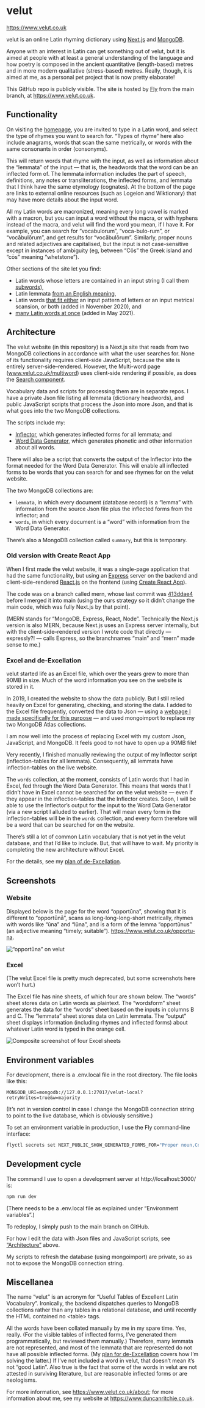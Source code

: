 # velut

https://www.velut.co.uk

velut is an online Latin rhyming dictionary using [Next.js](https://nextjs.org/) and [MongoDB](https://www.mongodb.com/).

Anyone with an interest in Latin can get something out of velut, but it is aimed at people with at least a general understanding of the language and how poetry is composed in the ancient quantitative (length-based) metres and in more modern qualitative (stress-based) metres. Really, though, it is aimed at me, as a personal pet project that is now pretty elaborate!

This GitHub repo is publicly visible. The site is hosted by [Fly](https://fly.io/) from the main branch, at https://www.velut.co.uk.

## Functionality

On visiting the [homepage](https://www.velut.co.uk), you are invited to type in a Latin word, and select the type of rhymes you want to search for. “Types of rhyme” here also include anagrams, words that scan the same metrically, or words with the same consonants in order (consonyms).

This will return words that rhyme with the input, as well as information about the “lemmata” of the input — that is, the headwords that the word can be an inflected form of. The lemmata information includes the part of speech, definitions, any notes or transliterations, the inflected forms, and lemmata that I think have the same etymology (cognates). At the bottom of the page are links to external online resources (such as Logeion and Wiktionary) that may have more details about the input word.

All my Latin words are macronized, meaning every long vowel is marked with a macron, but you can input a word without the macra, or with hyphens instead of the macra, and velut will find the word you mean, if I have it. For example, you can search for “vocabulorum”, “voca-bulo-rum”, or “vocābulōrum”, and get results for “vocābulōrum”. Similarly, proper nouns and related adjectives are capitalised, but the input is not case-sensitive except in instances of ambiguity (eg, between “Cōs” the Greek island and “cōs” meaning “whetstone”).

Other sections of the site let you find:

- Latin words whose letters are contained in an input string (I call them [subwords](https://www.velut.co.uk/subwords)),
- Latin lemmata [from an English meaning](https://www.velut.co.uk/english),
- Latin words [that fit either](https://www.velut.co.uk/advanced) an input pattern of letters or an input metrical scansion, or both (added in November 2020), and
- [many Latin words at once](https://www.velut.co.uk/multiword) (added in May 2021).

## Architecture

The velut website (in this repository) is a Next.js site that reads from two MongoDB collections in accordance with what the user searches for. None of its functionality requires client-side JavaScript, because the site is entirely server-side–rendered. However, the Multi-word page (www.velut.co.uk/multiword) uses client-side rendering if possible, as does the [Search component](https://github.com/DuncanRitchie/velut/blob/main/components/search/Search.jsx).

Vocabulary data and scripts for processing them are in separate repos. I have a private Json file listing all lemmata (dictionary headwords), and public JavaScript scripts that process the Json into more Json, and that is what goes into the two MongoDB collections.

The scripts include my:

- [Inflector](https://github.com/DuncanRitchie/velut-inflector), which generates inflected forms for all lemmata; and
- [Word Data Generator](https://github.com/DuncanRitchie/velut-word-data-generator), which generates phonetic and other information about all words.

There will also be a script that converts the output of the Inflector into the format needed for the Word Data Generator. This will enable all inflected forms to be words that you can search for and see rhymes for on the velut website.

The two MongoDB collections are:

- `lemmata`, in which every document (database record) is a “lemma” with information from the source Json file plus the inflected forms from the Inflector; and
- `words`, in which every document is a “word” with information from the Word Data Generator.

There’s also a MongoDB collection called `summary`, but this is temporary.

### Old version with Create React App

When I first made the velut website, it was a single-page application that had the same functionality, but using an [Express](https://expressjs.com/) server on the backend and client-side–rendered [React.js](https://reactjs.org/) on the frontend (using [Create React App](https://create-react-app.dev/)).

The code was on a branch called mern, whose last commit was [413ddae4](https://github.com/DuncanRitchie/velut/commit/413ddae4e872b91e376a4965146bc43f68d162d3) before I merged it into main (using the ours strategy so it didn’t change the main code, which was fully Next.js by that point).

(MERN stands for “MongoDB, Express, React, Node”. Technically the Next.js version is also MERN, because Next.js uses an Express server internally, but with the client-side–rendered version I wrote code that directly — expressly?! — calls Express, so the branchnames “main” and “mern” made sense to me.)

### Excel and de-Excellation

velut started life as an Excel file, which over the years grew to more than 90MB in size.
Much of the word information you see on the website is stored in it.

In 2019, I created the website to show the data publicly.
But I still relied heavily on Excel for generating, checking, and storing the data.
I added to the Excel file frequently, converted the data to Json — using a [webpage I made specifically for this purpose](https://github.com/DuncanRitchie/velut-json-generator) — and used mongoimport to replace my two MongoDB Atlas collections.

I am now well into the process of replacing Excel with my custom Json, JavaScript, and MongoDB.
It feels good to not have to open up a 90MB file!

Very recently, I finished manually reviewing the output of my Inflector script (inflection-tables for all lemmata).
Consequently, all lemmata have inflection-tables on the live website.

The `words` collection, at the moment, consists of Latin words that I had in Excel, fed through the Word Data Generator.
This means that words that I didn’t have in Excel cannot be searched for on the velut website — even if they appear in the inflection-tables that the Inflector creates.
Soon, I will be able to use the Inflector’s output for the input to the Word Data Generator (via a new script I alluded to earlier).
That will mean every form in the inflection-tables will be in the `words` collection, and every form therefore will be a word that can be searched for on the website.

There’s still a lot of common Latin vocabulary that is not yet in the velut database, and that I’d like to include.
But, that will have to wait.
My priority is completing the new architecture without Excel.

For the details, see my [plan of de-Excellation](https://github.com/DuncanRitchie/velut/blob/main/plan.md).

## Screenshots

### Website

Displayed below is the page for the word “opportūna”, showing that it is different to “opportūnā”, scans as long-long-long-short metrically, rhymes with words like “ūna” and “lūna”, and is a form of the lemma “opportūnus” (an adjective meaning “timely; suitable”). https://www.velut.co.uk/opportu-na.

![“opportūna” on velut](https://github.com/DuncanRitchie/velut-screenshots/blob/main/compressed/velut-web-opportuna.png)

### Excel

(The velut Excel file is pretty much deprecated, but some screenshots here won’t hurt.)

The Excel file has nine sheets, of which four are shown below. The “words” sheet stores data on Latin words as plaintext. The “wordsform” sheet generates the data for the “words” sheet based on the inputs in columns B and C. The “lemmata” sheet stores data on Latin lemmata. The “output” sheet displays information (including rhymes and inflected forms) about whatever Latin word is typed in the orange cell.

![Composite screenshot of four Excel sheets](https://github.com/DuncanRitchie/velut-screenshots/blob/main/compressed/velut-excel-4sheets.png)

## Environment variables

For development, there is a .env.local file in the root directory.
The file looks like this:

```env
MONGODB_URI=mongodb://127.0.0.1:27017/velut-local?retryWrites=true&w=majority
```

(It’s not in version control in case I change the MongoDB connection string to point to the live database, which is obviously sensitive.)

To set an environment variable in production, I use the Fly command-line interface:

```bash
flyctl secrets set NEXT_PUBLIC_SHOW_GENERATED_FORMS_FOR="Proper noun,Conjunction,Pronoun,Noun,Preposition,Interjection,Adverb,Adjective"
```

## Development cycle

The command I use to open a development server at http://localhost:3000/ is:

```bash
npm run dev
```

(There needs to be a .env.local file as explained under “Environment variables”.)

To redeploy, I simply push to the main branch on GitHub.

For how I edit the data with Json files and JavaScript scripts, see [“Architecture”](#architecture) above.

My scripts to refresh the database (using mongoimport) are private, so as not to expose the MongoDB connection string.

## Miscellanea

The name “velut” is an acronym for “Useful Tables of Excellent Latin Vocabulary”. Ironically, the backend dispatches queries to MongoDB collections rather than any tables in a relational database, and until recently the HTML contained no &lt;table&gt; tags.

All the words have been collated manually by me in my spare time. Yes, really. (For the visible tables of inflected forms, I’ve generated them programmatically, but reviewed them manually.) Therefore, many lemmata are not represented, and most of the lemmata that are represented do not have all possible inflected forms. (My [plan for de-Excellation](https://github.com/DuncanRitchie/velut/blob/main/plan.md) covers how I’m solving the latter.) If I’ve not included a word in velut, that doesn’t mean it’s not “good Latin”. Also true is the fact that some of the words in velut are not attested in surviving literature, but are reasonable inflected forms or are neologisms.

For more information, see https://www.velut.co.uk/about; for more information about me, see my website at https://www.duncanritchie.co.uk.
